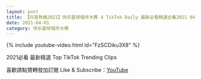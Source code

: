 ```yaml
---
layout: post
title: 【抖音熱搜2021】快乐星球唱作大赛 4 TikTok Daily 最新必看精選合集2021 04 01
date: 2021-04-01
category: 快乐星球唱作大赛
---
```


{% include youtube-video.html id="FzSCDiku3X8" %}

2021必看 最新精選 Top TikTok Trending Clips

喜歡請點贊轉發加訂閱 Like & Subscribe：[YouTube](https://www.youtube.com/channel/UCAoR7VcanIPd04uEq_GIylA/videos)

